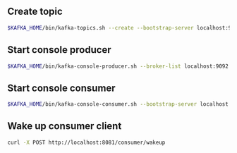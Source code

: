 ## Create topic

```bash
$KAFKA_HOME/bin/kafka-topics.sh --create --bootstrap-server localhost:9092 --replication-factor 1 --partitions 5 --topic CounterNumberTopic
```

## Start console producer

```bash
$KAFKA_HOME/bin/kafka-console-producer.sh --broker-list localhost:9092 --topic CounterNumberTopic
```

## Start console consumer

```bash
$KAFKA_HOME/bin/kafka-console-consumer.sh --bootstrap-server localhost:9092 --topic CounterNumberTopic
```

## Wake up consumer client

```bash
curl -X POST http://localhost:8081/consumer/wakeup
```
